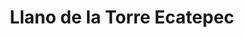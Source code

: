 ---
title: "Llano de la Torre Ecatepec"
url: /ecatepec-de-morelos/llano-de-la-torre-ecatepec/
shop: baldosas
---